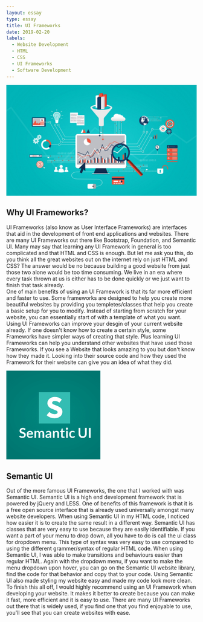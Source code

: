 ```yaml
---
layout: essay
type: essay
title: UI Frameworks 
date: 2019-02-20
labels:
  - Website Development 
  - HTML
  - CSS
  - UI Frameworks
  - Software Development
---
```

<img class="ui medium left floated image" src="../images/React.jpeg">

## Why UI Frameworks?
  UI Frameworks (also know as User Interface Frameworks) are interfaces that aid in the development of front end applications and websites. There are many UI Frameworks out there like Bootstrap, Foundation, and Semantic UI. Many may say that learning any UI Framework in general is too complicated and that HTML and CSS is enough. But let me ask you this, do you think all the great websites out on the internet rely on just HTML and CSS? The answer would be no because building a good website from just those two alone would be too time consuming. We live in an era where every task thrown at us is either has to be done quickly or we just want to finish that task already.
  <br/> 
  One of main benefits of using an UI Framework is that its far more efficient and faster to use. Some frameworks are designed to help you create more beautiful websites by providing you templetes/classes that help you create a basic setup for you to modify. Instead of starting from scratch for your website, you can essentially start of with a template of what you want. Using UI Frameworks can improve your desgin of your current website already. If one doesn't know how to create a certain style, some Frameworks have simpler ways of creating that style. Plus learning UI Frameworks can help you understand other websites that have used those Frameworks. If you see a Website that looks amazing to you but don't know how they made it. Looking into their source code and how they used the Framework for their website can give you an idea of what they did. 
    

<img class="ui medium right floated image" src="../images/semantic.png">

## Semantic UI 
   Out of the more famous UI Frameworks, the one that I worked with was Semantic UI. Semantic UI is a high end development framework that is powered by jQuery and LESS. One of benefits of this framework is that it is a free open source interface that is already used universally amongst many website developers. When using Semantic UI in my HTML code, I noticed how easier it is to create the same result in a different way. Semantic UI has classes that are very easy to use because they are easily identifiable. If you want a part of your menu to drop down, all you have to do is call the ui class for dropdown menu. This type of syntax was very easy to use compared to using the different grammer/syntax of regular HTML code. When using Semantic UI, I was able to make transitions and behaviours easier than regular HTML. Again with the dropdown menu, if you want to make the menu dropdown upon hover, you can go on the Semantic UI website library, find the code for that behavior and copy that to your code. Using Semantic UI also made styling my website easy and made my code look more clean. </br>
   To finish this all off, I would highly recommend using an UI Framework when developing your website. It makes it better to create because you can make it fast, more efficient and it is easy to use. There are many UI Frameworks out there that is widely used, if you find one that you find enjoyable to use, you'll see that you can create websites with ease. 
 


